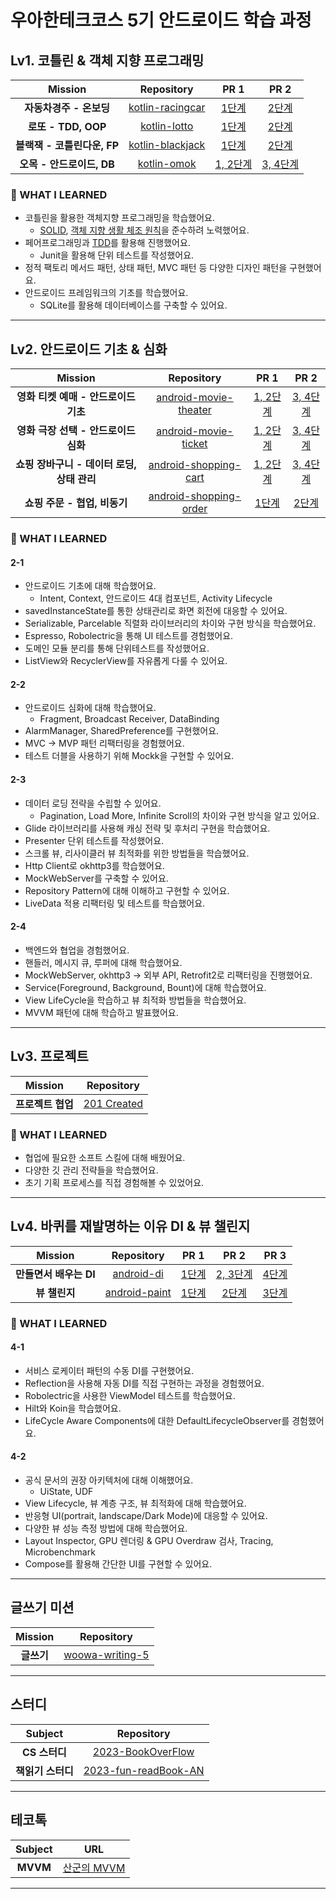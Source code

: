 # 우아한테크코스 5기 안드로이드 학습 과정

## Lv1. 코틀린 & 객체 지향 프로그래밍

|  <center>Mission</center> |  <center>Repository</center>| <center>PR 1</center> |<center>PR 2</center> |
|:--------:|:--------:|:--------:|:--------:|
|**자동차경주 - 온보딩**|[kotlin-racingcar](https://github.com/s9hn/kotlin-racingcar)|[1단계](https://github.com/woowacourse/kotlin-racingcar/pull/53)|[2단계](https://github.com/woowacourse/kotlin-racingcar/pull/78)|
|**로또 - TDD, OOP**|[kotlin-lotto](https://github.com/s9hn/kotlin-lotto)|[1단계](https://github.com/woowacourse/kotlin-lotto/pull/18)|[2단계](https://github.com/woowacourse/kotlin-lotto/pull/57)|
|**블랙잭 - 코틀린다운, FP**| [kotlin-blackjack](https://github.com/s9hn/kotlin-racingcar)|[1단계](https://github.com/woowacourse/kotlin-blackjack/pull/10)|[2단계](https://github.com/woowacourse/kotlin-blackjack/pull/60)|
|**오목 - 안드로이드, DB**| [kotlin-omok](https://github.com/s9hn/kotlin-omok)|[1, 2단계](https://github.com/woowacourse/kotlin-omok/pull/18)|[3, 4단계](https://github.com/woowacourse/kotlin-omok/pull/47)|

  
### 📖 WHAT I LEARNED

- 코틀린을 활용한 객체지향 프로그래밍을 학습했어요.
  - [SOLID](https://s2ehun.tistory.com/6), [객체 지향 생활 체조 원칙](https://s2ehun.tistory.com/5)을 준수하려 노력했어요.
- 페어프로그래밍과 [TDD](https://s2ehun.tistory.com/2)를 활용해 진행했어요.
  - Junit을 활용해 단위 테스트를 작성했어요.
- 정적 팩토리 메서드 패턴, 상태 패턴, MVC 패턴 등 다양한 디자인 패턴을 구현했어요.
- 안드로이드 프레임워크의 기초를 학습했어요.
  - SQLite를 활용해 데이터베이스를 구축할 수 있어요.


<hr>

## Lv2. 안드로이드 기초 & 심화

|  <center>Mission</center> |  <center>Repository</center>| <center>PR 1</center> |<center>PR 2</center> |
|:--------:|:--------:|:--------:|:--------:|
|**영화 티켓 예매 - 안드로이드 기초**|[android-movie-theater](https://github.com/s9hn/android-movie-theater)|[1, 2단계](https://github.com/woowacourse/android-movie-theater/pull/12)|[3, 4단계](https://github.com/woowacourse/android-movie-theater/pull/50)|
|**영화 극장 선택 - 안드로이드 심화**|[android-movie-ticket](https://github.com/s9hn/android-movie-ticket)|[1, 2단계](https://github.com/woowacourse/android-movie-ticket/pull/25)|[3, 4단계](https://github.com/woowacourse/android-movie-ticket/pull/54)|
|**쇼핑 장바구니 - 데이터 로딩, 상태 관리**| [android-shopping-cart](https://github.com/s9hn/android-shopping-cart)|[1, 2단계](https://github.com/woowacourse/android-shopping-cart/pull/13)|[3, 4단계](https://github.com/woowacourse/android-shopping-cart/pull/50)|
|**쇼핑 주문 - 협업, 비동기**| [android-shopping-order](https://github.com/s9hn/android-shopping-order)|[1단계](https://github.com/woowacourse/android-shopping-order/pull/11)|[2단계](https://github.com/woowacourse/android-shopping-order/pull/48)|

  
### 📖 WHAT I LEARNED
#### 2-1
- 안드로이드 기초에 대해 학습했어요.
  - Intent, Context, 안드로이드 4대 컴포넌트, Activity Lifecycle
- savedInstanceState를 통한 상태관리로 화면 회전에 대응할 수 있어요.
- Serializable, Parcelable 직렬화 라이브러리의 차이와 구현 방식을 학습했어요.
- Espresso, Robolectric을 통해 UI 테스트를 경험했어요.
- 도메인 모듈 분리를 통해 단위테스트를 작성했어요.
- ListView와 RecyclerView를 자유롭게 다룰 수 있어요.
#### 2-2
- 안드로이드 심화에 대해 학습했어요.
  - Fragment, Broadcast Receiver, DataBinding
- AlarmManager, SharedPreference를 구현했어요.
- MVC -> MVP 패턴 리팩터링을 경험했어요.
- 테스트 더블을 사용하기 위해 Mockk을 구현할 수 있어요.
#### 2-3
- 데이터 로딩 전략을 수립할 수 있어요.
  - Pagination, Load More, Infinite Scroll의 차이와 구현 방식을 알고 있어요.
- Glide 라이브러리를 사용해 캐싱 전략 및 후처리 구현을 학습했어요.
- Presenter 단위 테스트를 작성했어요.
- 스크롤 뷰, 리사이클러 뷰 최적화를 위한 방법들을 학습했어요.
- Http Client로 okhttp3를 학습했어요.
- MockWebServer를 구축할 수 있어요.
- Repository Pattern에 대해 이해하고 구현할 수 있어요.
- LiveData 적용 리팩터링 및 테스트를 학습했어요.
#### 2-4
- 백엔드와 협업을 경험했어요.
- 핸들러, 메시지 큐, 루퍼에 대해 학습했어요.
- MockWebServer, okhttp3 -> 외부 API, Retrofit2로 리팩터링을 진행했어요.
- Service(Foreground, Background, Bount)에 대해 학습했어요.
- View LifeCycle을 학습하고 뷰 최적화 방법들을 학습했어요.
- MVVM 패턴에 대해 학습하고 발표했어요.

<hr>

## Lv3. 프로젝트

|  <center>Mission</center> |  <center>Repository</center>|
|:--------:|:--------:|
|**프로젝트 협업**|[201 Created](https://github.com/201-Created-Study/2023-yigongil)|
  
### 📖 WHAT I LEARNED

- 협업에 필요한 소프트 스킬에 대해 배웠어요.
- 다양한 깃 관리 전략들을 학습했어요.
- 초기 기획 프로세스를 직접 경험해볼 수 있었어요.


<hr>

## Lv4. 바퀴를 재발명하는 이유 DI & 뷰 챌린지

|  <center>Mission</center> |  <center>Repository</center>| <center>PR 1</center> |<center>PR 2</center> |<center>PR 3</center> |
|:--------:|:--------:|:--------:|:--------:|:--------:|
|**만들면서 배우는 DI**|[android-di](https://github.com/s9hn/android-di)|[1단계](https://github.com/woowacourse/android-di/pull/24)|[2, 3단계](https://github.com/woowacourse/android-di/pull/38)|[4단계](https://github.com/woowacourse/android-di/pull/64)|
|**뷰 챌린지**|[android-paint](https://github.com/s9hn/android-paint)|[1단계](https://github.com/woowacourse/android-paint/pull/5)|[2단계](https://github.com/woowacourse/android-paint/pull/48)|[3단계](https://github.com/woowacourse/android-paint/pull/61)|

  
### 📖 WHAT I LEARNED
#### 4-1
- 서비스 로케이터 패턴의 수동 DI를 구현했어요.
- Reflection을 사용해 자동 DI를 직접 구현하는 과정을 경험했어요.
- Robolectric을 사용한 ViewModel 테스트를 학습했어요.
- Hilt와 Koin을 학습했어요.
- LifeCycle Aware Components에 대한 DefaultLifecycleObserver를 경험했어요.

#### 4-2
- 공식 문서의 권장 아키텍처에 대해 이해했어요.
  - UiState, UDF
- View Lifecycle, 뷰 계층 구조, 뷰 최적화에 대해 학습했어요.
- 반응형 UI(portrait, landscape/Dark Mode)에 대응할 수 있어요.
- 다양한 뷰 성능 측정 방법에 대해 학습했어요.
- Layout Inspector, GPU 렌더링 & GPU Overdraw 검사, Tracing, Microbenchmark
- Compose를 활용해 간단한 UI를 구현할 수 있어요.

<hr>

## 글쓰기 미션

|  <center>Mission</center> |  <center>Repository</center>|
|:--------:|:--------:|
|**글쓰기**|[woowa-writing-5](https://github.com/s9hn/woowa-writing-5/tree/s9hn)|

<hr>

## 스터디

|  <center>Subject</center> |  <center>Repository</center>|
|:--------:|:--------:|
|**CS 스터디**|[2023-BookOverFlow](https://github.com/woowacourse-study/2023-BookOverFlow/tree/s9hn)|
|**책읽기 스터디**|[2023-fun-readBook-AN](https://github.com/woowacourse-study/2023-fun-readBook-AN/tree/s9hn)|

<hr>

## 테코톡

|  <center>Subject</center> |  <center>URL</center>|
|:--------:|:--------:|
|**MVVM**|[산군의 MVVM](https://www.youtube.com/watch?v=JdSwZzdUHrA&t=234s&pp=ygUL7IKw6rWwIG12dm0%3D)|

<hr>
